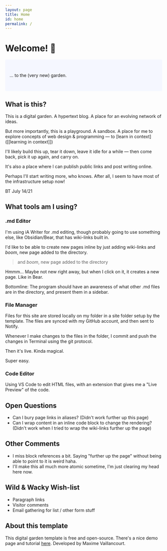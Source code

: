 ```yaml
---
layout: page
title: Home
id: home
permalink: /
---
```


# Welcome! 🌱

<p style="padding: 3em 1em; background: #f5f7ff; border-radius: 4px;">
 ... to the (very new) garden.
</p>

## What is this?

This is a digital garden. A hypertext blog. A place for an evolving network of ideas.

But more importantly, this is a playground. A sandbox. A place for me to explore concepts of web design & programming — to [learn in context]([[learning in context]])

I'll likely build this up, tear it down, leave it idle for a while — then come back, pick it up again, and carry on.

It's also a place where I can publish public links and post writing online. 

Perhaps I'll start writing more, who knows. After all, I seem to have most of the infrastructure setup now!

BT July 14/21

## What tools am I using?

### .md Editor

I'm using iA Writer for .md editing, though probably going to use something else, like Obsidian/Bear, that has wiki-links built in.

I'd like to be able to create new pages inline by just adding wiki-links and *boom*, new page added to the directory.

> and *boom*, new page added to the directory

Hmmm... Maybe not new right away, but when I click on it, it creates a new page. Like in Bear.

Bottomline: The program should have an awareness of what other .md files are in the directory, and present them in a sidebar.

### File Manager

Files for this site are stored locally on my folder in a site folder setup by the template. The files are synced with my GitHub account, and then sent to Notify.

Whenever I make changes to the files in the folder, I commit and push the changes in Terminal using the git protocol. 

Then it's live. Kinda magical.

Super easy.

### Code Editor

Using VS Code to edit HTML files, with an extension that gives me a "Live Preview" of the code.

## Open Questions

- Can I bury page links in aliases? (Didn't work further up this page)
- Can I wrap content in an inline code block to change the rendering? (Didn't work when I tried to wrap the wiki-links further up the page)

## Other Comments

- I miss block references a bit. Saying "further up the page" without being able to point to it is weird haha.
- I'll make this all much more atomic sometime, I'm just clearing my head here now.

## Wild & Wacky Wish-list

- Paragraph links
- Visitor comments
- Email gathering for list / other form stuff

## About this template

This digital garden template is free and open-source. There's a nice demo page and tutorial [here](https://maximevaillancourt.com/blog/setting-up-your-own-digital-garden-with-jekyll). Developed by Maxime Vaillancourt.

<style>
  .wrapper {
    max-width: 46em;
  }
</style>
